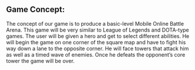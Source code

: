 ## Game Concept: ##

The concept of our game is to produce a basic-level Mobile Online Battle Arena. This game will be very similar to League of Legends and DOTA-type games. The user will be given a hero and get to select different abilities. He will begin the game on one corner of the square map and have to fight his way down a lane to the opposite corner. He will face towers that attack him as well as a timed wave of enemies. Once he defeats the opponent’s core tower the game will be over.